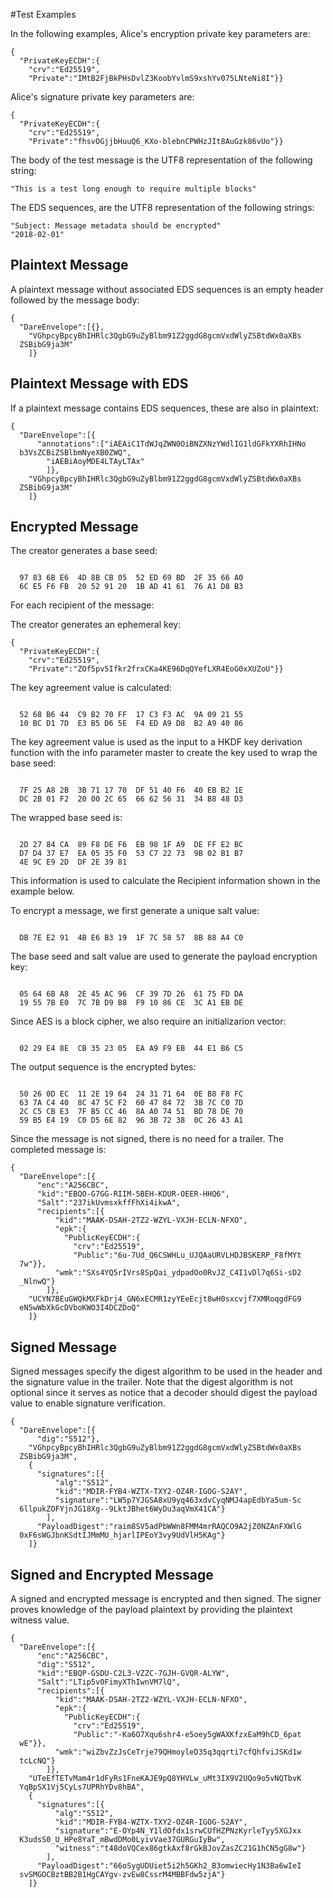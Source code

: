 
#Test Examples

In the following examples, Alice's encryption private key parameters are:

~~~~
{
  "PrivateKeyECDH":{
    "crv":"Ed25519",
    "Private":"IMtB2FjBkPHsDvlZ3KoobYvlmS9xshYv075LNteNi8I"}}
~~~~

 Alice's signature private key parameters are:

~~~~
{
  "PrivateKeyECDH":{
    "crv":"Ed25519",
    "Private":"fhsvOGjjbHuuQ6_KXo-blebnCPWHzJIt8AuGzk86vUo"}}
~~~~

The body of the test message is the UTF8 representation of the following string:

~~~~
"This is a test long enough to require multiple blocks"
~~~~

The EDS sequences, are the UTF8 representation of the following strings:

~~~~
"Subject: Message metadata should be encrypted"
"2018-02-01"
~~~~

## Plaintext Message

A plaintext message without associated EDS sequences is an empty header
followed by the message body:

~~~~
{
  "DareEnvelope":[{},
    "VGhpcyBpcyBhIHRlc3QgbG9uZyBlbm91Z2ggdG8gcmVxdWlyZSBtdWx0aXBs
  ZSBibG9ja3M"
    ]}
~~~~

## Plaintext Message with EDS

If a plaintext message contains EDS sequences, these are also in plaintext:

~~~~
{
  "DareEnvelope":[{
      "annotations":["iAEAiC1TdWJqZWN0OiBNZXNzYWdlIG1ldGFkYXRhIHNo
  b3VsZCBiZSBlbmNyeXB0ZWQ",
        "iAEBiAoyMDE4LTAyLTAx"
        ]},
    "VGhpcyBpcyBhIHRlc3QgbG9uZyBlbm91Z2ggdG8gcmVxdWlyZSBtdWx0aXBs
  ZSBibG9ja3M"
    ]}
~~~~

## Encrypted Message

The creator generates a base seed:

~~~~

  97 83 6B E6  4D 8B CB 05  52 ED 69 BD  2F 35 66 A0
  6C E5 F6 FB  20 52 91 20  1B AD 41 61  76 A1 D8 B3
~~~~

For each recipient of the message:

The creator generates an ephemeral key:

~~~~
{
  "PrivateKeyECDH":{
    "crv":"Ed25519",
    "Private":"ZOf5pv5Ifkr2frxCKa4KE96DqQYefLXR4EoG0xXUZoU"}}
~~~~

The key agreement value is calculated:

~~~~

  52 68 B6 44  C9 B2 70 FF  17 C3 F3 AC  9A 09 21 55
  10 BC D1 7D  E3 B5 D6 5E  F4 ED A9 D8  B2 A9 40 86
~~~~

The key agreement value is used as the input to a HKDF key
derivation function with the info parameter 
master to create the key used to wrap the base seed:

~~~~

  7F 25 A8 2B  3B 71 17 70  DF 51 40 F6  40 EB B2 1E
  DC 2B 01 F2  20 00 2C 65  66 62 56 31  34 B8 48 D3
~~~~

The wrapped base seed is:

~~~~

  2D 27 84 CA  89 F8 DE F6  EB 98 1F A9  DE FF E2 BC
  D7 D4 37 E7  EA 05 35 F0  53 C7 22 73  9B 02 B1 B7
  4E 9C E9 2D  DF 2E 39 81
~~~~

This information is used to calculate the Recipient information
shown in the example below.

To encrypt a message, we first generate a unique salt value:


~~~~

  DB 7E E2 91  4B E6 B3 19  1F 7C 58 57  8B 88 A4 C0
~~~~

The base seed and salt value are used to generate the payload encryption
key:

~~~~

  05 64 6B A8  2E 45 AC 96  CF 39 7D 26  61 75 FD DA
  19 55 7B E0  7C 7B D9 B8  F9 10 86 CE  3C A1 EB DE
~~~~

Since AES is a block cipher, we also require an initializarion vector:

~~~~

  02 29 E4 8E  CB 35 23 05  EA A9 F9 EB  44 E1 B6 C5
~~~~

The output sequence is the encrypted bytes:

~~~~

  50 26 0D EC  11 2E 19 64  24 31 71 64  0E B8 F8 FC
  63 7A C4 40  8C 47 5C F2  60 47 84 72  3B 7C C0 7D
  2C C5 CB E3  7F B5 CC 46  8A A0 74 51  BD 78 DE 70
  59 B5 E4 19  C0 D5 6E 82  96 3B 72 38  0C 26 43 A1
~~~~

Since the message is not signed, there is no need for a trailer.
The completed message is:

~~~~
{
  "DareEnvelope":[{
      "enc":"A256CBC",
      "kid":"EBQO-G7GG-RIIM-5BEH-KDUR-OEER-HHQ6",
      "Salt":"237ikUvmsxkffFhXi4ikwA",
      "recipients":[{
          "kid":"MAAK-DSAH-2TZ2-WZYL-VXJH-ECLN-NFXO",
          "epk":{
            "PublicKeyECDH":{
              "crv":"Ed25519",
              "Public":"6u-7Ud_Q6CSWHLu_UJQAaURVLHDJBSKERP_F8fMYt
  7w"}},
          "wmk":"SXs4YQ5rIVrs8SpQai_ydpadOo0RvJZ_C4I1vDl7q6Si-sD2
  _NlnwQ"}
        ]},
    "UCYN7BEuGWQkMXFkDrj4_GN6xECMR1zyYEeEcjt8wH0sxcvjf7XMRoqgdFG9
  eN5wWbXkGcDVboKWO3I4DCZDoQ"
    ]}
~~~~

## Signed Message

Signed messages specify the digest algorithm to be used in the header and
the signature value in the trailer. Note that the digest algorithm is not optional
since it serves as notice that a decoder should digest the payload value 
to enable signature verification.

~~~~
{
  "DareEnvelope":[{
      "dig":"S512"},
    "VGhpcyBpcyBhIHRlc3QgbG9uZyBlbm91Z2ggdG8gcmVxdWlyZSBtdWx0aXBs
  ZSBibG9ja3M",
    {
      "signatures":[{
          "alg":"S512",
          "kid":"MDIR-FYB4-WZTX-TXY2-OZ4R-IGOG-S2AY",
          "signature":"LW5p7YJGSA8xU9yq463xdvCyqNMJ4apEdbYa5um-Sc
  6llpukZOFYjnJG18Xg--9LktJBhet6WyDu3aqVmX41CA"}
        ],
      "PayloadDigest":"raim8SV5adPbWWn8FMM4mrRAQCO9A2jZ0NZAnFXWlG
  0xF6sWGJbnKSdtIJMmMU_hjarlIPEoY3vy9UdVlH5KAg"}
    ]}
~~~~

## Signed and Encrypted Message

A signed and encrypted message is encrypted and then signed.
The signer proves knowledge of the payload plaintext by providing the
plaintext witness value.

~~~~
{
  "DareEnvelope":[{
      "enc":"A256CBC",
      "dig":"S512",
      "kid":"EBQP-GSDU-C2L3-VZZC-7GJH-GVQR-ALYW",
      "Salt":"LTip5v0FimyXThIwnVM7lQ",
      "recipients":[{
          "kid":"MAAK-DSAH-2TZ2-WZYL-VXJH-ECLN-NFXO",
          "epk":{
            "PublicKeyECDH":{
              "crv":"Ed25519",
              "Public":"-Ka6O7Xqu6shr4-e5oey5gWAXKfzxEaM9hCD_6pat
  wE"}},
          "wmk":"wiZbvZzJsCeTrje79QHmoyleD35q3qqrti7cfQhfviJSKd1w
  tcLcNQ"}
        ]},
    "UTeEfTETvMam4r1dFyRs1FneKAJE9pQ8YHVLw_uMt3IX9V2UQo9o5vNQTbvK
  YqBpSX1Vj5CyLs7UPRhYDv8hBA",
    {
      "signatures":[{
          "alg":"S512",
          "kid":"MDIR-FYB4-WZTX-TXY2-OZ4R-IGOG-S2AY",
          "signature":"E-OYp4N_Y1ldOfdx1srwCUfHZPNzKyrleTyy5XGJxx
  K3udsS0_U_HPe8YaT_mBwdDMo0LyivVae37GURGuIyBw",
          "witness":"t48doVQCex86gtkAxf8rGkBJovZasZC21G1hCN5gG8w"}
        ],
      "PayloadDigest":"66oSygUDUiet5i2h5GKh2_B3omwiecHy1N3Ba6wIeI
  svSMGOCBztBB2B1HgCAYgv-zvEw8CssrM4MBBFdw5zjA"}
    ]}
~~~~


